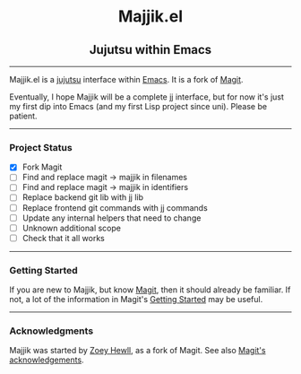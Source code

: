 <h1 align="center">Majjik.el</h1>
<h2 align="center">Jujutsu within Emacs</h2>

***

Majjik.el is a [jujutsu][jj] interface within [Emacs].
It is a fork of [Magit].

Eventually, I hope Majjik will be a complete jj interface, but for now
it's just my first dip into Emacs (and my first Lisp project since uni).
Please be patient.

***

### Project Status
- [x] Fork Magit
- [ ] Find and replace magit -> majjik in filenames
- [ ] Find and replace magit -> majjik in identifiers
- [ ] Replace backend git lib with jj lib
- [ ] Replace frontend git commands with jj commands
- [ ] Update any internal helpers that need to change
- [ ] Unknown additional scope
- [ ] Check that it all works

***

### Getting Started

If you are new to Majjik, but know [Magit], then it should already be familiar.
If not, a lot of the information in Magit's [Getting Started](https://github.com/magit/magit#getting-started) may be useful.

***

### Acknowledgments

Majjik was started by [Zoey Hewll][zoey], as a fork of Magit.
See also [Magit's acknowledgements](https://github.com/magit/magit#acknowledgments).

[zoey]:  https://github.com/Zoybean
[jj]:    https://martinvonz.github.io/jj/
[emacs]: https://www.gnu.org/software/emacs
[magit]: https://magit.vc
